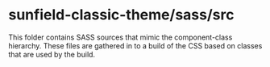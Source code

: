 # sunfield-classic-theme/sass/src

This folder contains SASS sources that mimic the component-class hierarchy. These files
are gathered in to a build of the CSS based on classes that are used by the build.
